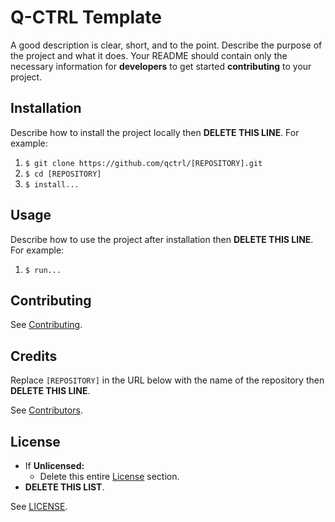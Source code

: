 # Q-CTRL Template

A good description is clear, short, and to the point. Describe the purpose of the project and what it does. Your README should contain only the necessary information for **developers** to get started **contributing** to your project.

## Installation

Describe how to install the project locally then **DELETE THIS LINE**. For example:

1. `$ git clone https://github.com/qctrl/[REPOSITORY].git`
1. `$ cd [REPOSITORY]`
1. `$ install...`

## Usage

Describe how to use the project after installation then **DELETE THIS LINE**. For example:

1. `$ run...`

## Contributing

See [Contributing](https://github.com/qctrl/.github/blob/master/CONTRIBUTING.md).

## Credits

Replace `[REPOSITORY]` in the URL below with the name of the repository then **DELETE THIS LINE**.

See [Contributors](https://github.com/qctrl/[REPOSITORY]/graphs/contributors).

## License

- If **Unlicensed:**
  - Delete this entire [License](#license) section.
- **DELETE THIS LIST**.

See [LICENSE](https://github.com/qctrl/[REPOSITORY]/blob/master/LICENSE).
